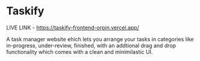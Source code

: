 # Taskify

LIVE LINK - https://taskify-frontend-orpin.vercel.app/

A task manager website ehich lets you arrange your tasks in categories like in-progress, under-review, finished, with an addtional drag and drop functionality which comes with a clean and minimilastic UI.

